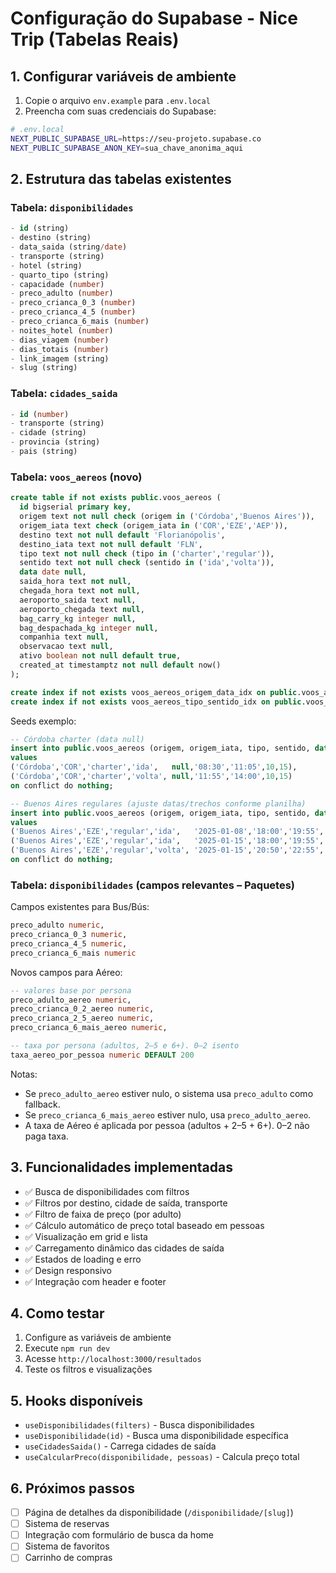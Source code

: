 # Configuração do Supabase - Nice Trip (Tabelas Reais)

## 1. Configurar variáveis de ambiente

1. Copie o arquivo `env.example` para `.env.local`
2. Preencha com suas credenciais do Supabase:

```bash
# .env.local
NEXT_PUBLIC_SUPABASE_URL=https://seu-projeto.supabase.co
NEXT_PUBLIC_SUPABASE_ANON_KEY=sua_chave_anonima_aqui
```

## 2. Estrutura das tabelas existentes

### Tabela: `disponibilidades`
```sql
- id (string)
- destino (string)
- data_saida (string/date)
- transporte (string)
- hotel (string)
- quarto_tipo (string)
- capacidade (number)
- preco_adulto (number)
- preco_crianca_0_3 (number)
- preco_crianca_4_5 (number)
- preco_crianca_6_mais (number)
- noites_hotel (number)
- dias_viagem (number)
- dias_totais (number)
- link_imagem (string)
- slug (string)
```

### Tabela: `cidades_saida`
```sql
- id (number)
- transporte (string)
- cidade (string)
- provincia (string)
- pais (string)
```

### Tabela: `voos_aereos` (novo)
```sql
create table if not exists public.voos_aereos (
  id bigserial primary key,
  origem text not null check (origem in ('Córdoba','Buenos Aires')),
  origem_iata text check (origem_iata in ('COR','EZE','AEP')),
  destino text not null default 'Florianópolis',
  destino_iata text not null default 'FLN',
  tipo text not null check (tipo in ('charter','regular')),
  sentido text not null check (sentido in ('ida','volta')),
  data date null,
  saida_hora text not null,
  chegada_hora text not null,
  aeroporto_saida text null,
  aeroporto_chegada text null,
  bag_carry_kg integer null,
  bag_despachada_kg integer null,
  companhia text null,
  observacao text null,
  ativo boolean not null default true,
  created_at timestamptz not null default now()
);

create index if not exists voos_aereos_origem_data_idx on public.voos_aereos (origem, data);
create index if not exists voos_aereos_tipo_sentido_idx on public.voos_aereos (tipo, sentido);
```

Seeds exemplo:
```sql
-- Córdoba charter (data null)
insert into public.voos_aereos (origem, origem_iata, tipo, sentido, data, saida_hora, chegada_hora, bag_carry_kg, bag_despachada_kg)
values
('Córdoba','COR','charter','ida',   null,'08:30','11:05',10,15),
('Córdoba','COR','charter','volta', null,'11:55','14:00',10,15)
on conflict do nothing;

-- Buenos Aires regulares (ajuste datas/trechos conforme planilha)
insert into public.voos_aereos (origem, origem_iata, tipo, sentido, data, saida_hora, chegada_hora, aeroporto_saida, aeroporto_chegada, bag_carry_kg, bag_despachada_kg)
values
('Buenos Aires','EZE','regular','ida',   '2025-01-08','18:00','19:55','EZE','FLN',10,12),
('Buenos Aires','EZE','regular','ida',   '2025-01-15','18:00','19:55','EZE','FLN',10,12),
('Buenos Aires','EZE','regular','volta', '2025-01-15','20:50','22:55','FLN','EZE',10,12)
on conflict do nothing;
```

### Tabela: `disponibilidades` (campos relevantes – Paquetes)
Campos existentes para Bus/Bús:
```sql
preco_adulto numeric,
preco_crianca_0_3 numeric,
preco_crianca_4_5 numeric,
preco_crianca_6_mais numeric
```

Novos campos para Aéreo:
```sql
-- valores base por persona
preco_adulto_aereo numeric,
preco_crianca_0_2_aereo numeric,
preco_crianca_2_5_aereo numeric,
preco_crianca_6_mais_aereo numeric,

-- taxa por persona (adultos, 2–5 e 6+). 0–2 isento
taxa_aereo_por_pessoa numeric DEFAULT 200
```

Notas:
- Se `preco_adulto_aereo` estiver nulo, o sistema usa `preco_adulto` como fallback.
- Se `preco_crianca_6_mais_aereo` estiver nulo, usa `preco_adulto_aereo`.
- A taxa de Aéreo é aplicada por pessoa (adultos + 2–5 + 6+). 0–2 não paga taxa.

## 3. Funcionalidades implementadas

- ✅ Busca de disponibilidades com filtros
- ✅ Filtros por destino, cidade de saída, transporte
- ✅ Filtro de faixa de preço (por adulto)
- ✅ Cálculo automático de preço total baseado em pessoas
- ✅ Visualização em grid e lista
- ✅ Carregamento dinâmico das cidades de saída
- ✅ Estados de loading e erro
- ✅ Design responsivo
- ✅ Integração com header e footer

## 4. Como testar

1. Configure as variáveis de ambiente
2. Execute `npm run dev`
3. Acesse `http://localhost:3000/resultados`
4. Teste os filtros e visualizações

## 5. Hooks disponíveis

- `useDisponibilidades(filters)` - Busca disponibilidades
- `useDisponibilidade(id)` - Busca uma disponibilidade específica
- `useCidadesSaida()` - Carrega cidades de saída
- `useCalcularPreco(disponibilidade, pessoas)` - Calcula preço total

## 6. Próximos passos

- [ ] Página de detalhes da disponibilidade (`/disponibilidade/[slug]`)
- [ ] Sistema de reservas
- [ ] Integração com formulário de busca da home
- [ ] Sistema de favoritos
- [ ] Carrinho de compras 